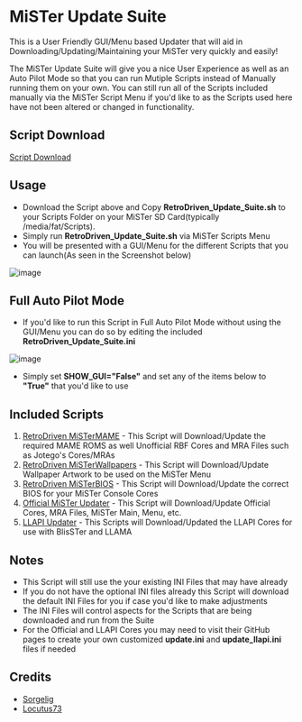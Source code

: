 # MiSTer Update Suite
This is a User Friendly GUI/Menu based Updater that will aid in Downloading/Updating/Maintaining your MiSTer very quickly and easily!

The MiSTer Update Suite will give you a nice User Experience as well as an Auto Pilot Mode so that you can run Mutiple Scripts instead of Manually running them on your own. You can still run all of the Scripts included manually via the MiSTer Script Menu if you'd like to as the Scripts used here have not been altered or changed in functionality.

## Script Download

<a href="https://github.com/RetroDriven/MiSTerUpdateSuite/releases/download/1.3/RetroDriven_Update_Suite_v1.3.zip"> Script Download </a>

## Usage ##
* Download the Script above and Copy <b>RetroDriven_Update_Suite.sh</b> to your Scripts Folder on your MiSTer SD Card(typically /media/fat/Scripts).
* Simply run <b>RetroDriven_Update_Suite.sh</b> via MiSTer Scripts Menu
* You will be presented with a GUI/Menu for the different Scripts that you can launch(As seen in the Screenshot below)

![image](https://github.com/RetroDriven/MiSTerUpdateSuite/blob/master/DO%20NOT%20DOWNLOAD/Screenshot.png)

## Full Auto Pilot Mode ##
* If you'd like to run this Script in Full Auto Pilot Mode without using the GUI/Menu you can do so by editing the included <b>RetroDriven_Update_Suite.ini</b>

![image](https://github.com/RetroDriven/MiSTerUpdateSuite/blob/master/DO%20NOT%20DOWNLOAD/INI_v1.3.png)

* Simply set <b>SHOW_GUI="False"</b> and set any of the items below to <b>"True"</b> that you'd like to use

## Included Scripts ##
1. <a href="https://github.com/RetroDriven/MiSTerMAME">RetroDriven MiSTerMAME</a> - This Script will Download/Update the required MAME ROMS as well Unofficial RBF Cores and MRA Files such as Jotego's Cores/MRAs
2. <a href="https://github.com/RetroDriven/MiSTerWallpapers">RetroDriven MiSTerWallpapers</a> - This Script will Download/Update Wallpaper Artwork to be used on the MiSTer Menu
3. <a href="https://github.com/RetroDriven/MiSTerBIOS">RetroDriven MiSTerBIOS</a> - This Script will Download/Update the correct BIOS for your MiSTer Console Cores
4. <a href="https://github.com/MiSTer-devel/Updater_script_MiSTer">Official MiSTer Updater</a> - This Script will Download/Update Official Cores, MRA Files, MiSTer Main, Menu, etc.
5. <a href="https://github.com/MiSTer-LLAPI/Updater_script_MiSTer">LLAPI Updater</a> - This Scripts will Download/Updated the LLAPI Cores for use with BlisSTer and LLAMA

## Notes ##
* This Script will still use the your existing INI Files that may have already
* If you do not have the optional INI files already this Script will download the default INI Files for you if case you'd like to make adjustments
* The INI Files will control aspects for the Scripts that are being downloaded and run from the Suite
* For the Official and LLAPI Cores you may need to visit their GitHub pages to create your own customized <b>update.ini</b> and <b>update_llapi.ini</b> files if needed

## Credits ##
* <a href="https://github.com/MiSTer-devel/Main_MiSTer/wiki">Sorgelig</a>
* <a href="https://github.com/Locutus73">Locutus73</a>
